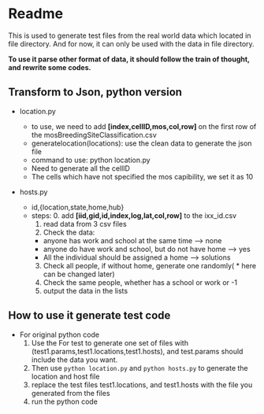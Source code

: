 # Readme
This is used to generate test files from the real world data which located in file directory.
And for now, it can only be used with the data in file directory.

**To use it parse other format of data, it should follow the train of thought, and rewrite some codes.** 

## Transform to Json, python version
- location.py
  - to use, we need to add  **[index,cellID,mos,col,row]** on the first row of the mosBreedingSiteClassification.csv
  - generatelocation(locations): use the clean data to generate the json file
  - command to use: python location.py
  - Need to generate all the cellID
  - The cells which have not specified the mos capibility, we set it as 10

- hosts.py
  - id,{location,state,home,hub}
  - steps:
    0. add **[iid,gid,id,index,log,lat,col,row]** to the ixx_id.csv
    1. read data from 3 csv files
    2. Check the data: 
      - anyone has work and school at the same time --> none
      - anyone do have work and school, but do not have home --> yes
      - All the individual should be assigned a home --> solutions
    3. Check all people, if without home, generate one randomly( * here can be changed later)
    4. Check the same people, whether has a school or work or -1
    5. output the data in the lists 

## How to use it generate test code
- For original python code
  1. Use the For test to generate one set of files with (test1.params,test1.locations,test1.hosts), and test.params should include the data you want.
  2. Then use ``python location.py`` and ``python hosts.py`` to generate the location and host file
  3. replace the test files test1.locations, and test1.hosts with the file you generated from the files
  4. run the python code

